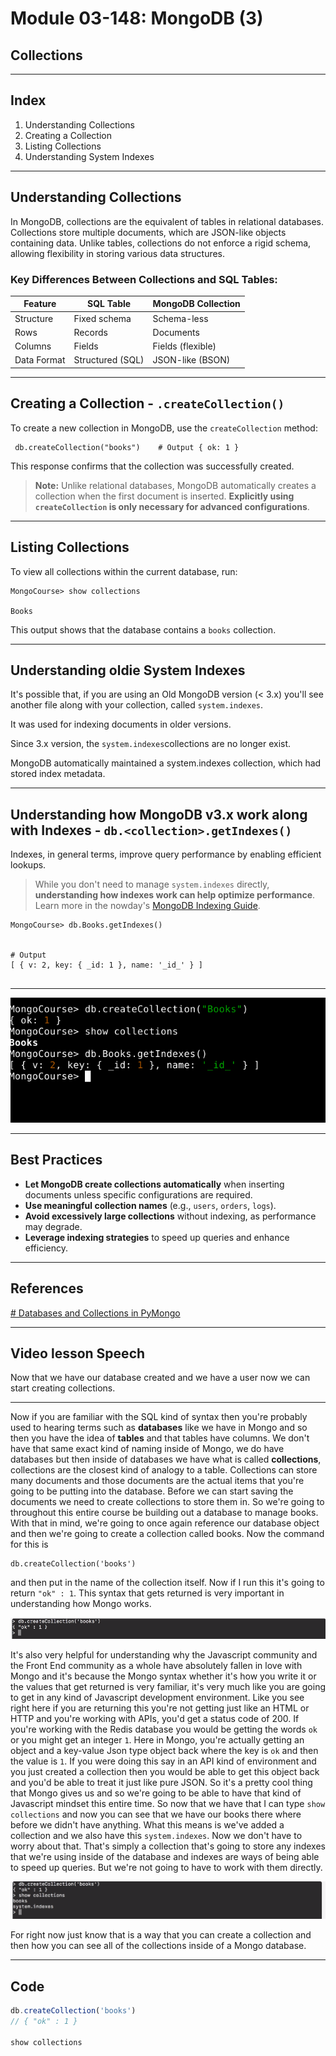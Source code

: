 # Module 03-148: MongoDB (3)

## Collections

---

## **Index**

1. Understanding Collections
2. Creating a Collection
3. Listing Collections
4. Understanding System Indexes

---

## **Understanding Collections**

In MongoDB, collections are the equivalent of tables in relational databases. Collections store multiple documents, which are JSON-like objects containing data. Unlike tables, collections do not enforce a rigid schema, allowing flexibility in storing various data structures.

### **Key Differences Between Collections and SQL Tables:**

| Feature     | SQL Table        | MongoDB Collection |
| ----------- | ---------------- | ------------------ |
| Structure   | Fixed schema     | Schema-less        |
| Rows        | Records          | Documents          |
| Columns     | Fields           | Fields (flexible)  |
| Data Format | Structured (SQL) | JSON-like (BSON)   |

---

## **Creating a Collection - `.createCollection()`**

To create a new collection in MongoDB, use the `createCollection` method:

```mongodb
 db.createCollection("books")    # Output { ok: 1 }
```



This response confirms that the collection was successfully created.

> **Note:** Unlike relational databases, MongoDB automatically creates a collection when the first document is inserted. **Explicitly using `createCollection` is only necessary for advanced configurations**.

---

## **Listing Collections**

To view all collections within the current database, run:

```mongodb
MongoCourse> show collections

Books

```

This output shows that the database contains a `books` collection.

---

## **Understanding oldie System Indexes**

It's possible that, if you are using an Old MongoDB version (< 3.x) you'll see another file along with your collection, called `system.indexes`.

It was used for indexing documents in older versions.

Since 3.x version, the `system.indexes`collections are no longer exist.

MongoDB automatically maintained a system.indexes collection, which had stored index metadata. 



****

## **Understanding how MongoDB v3.x work along with Indexes - `db.<collection>.getIndexes()`**

Indexes, in general terms, improve query performance by enabling efficient lookups.

> While you don't need to manage `system.indexes` directly, **understanding how indexes work can help optimize performance**. Learn more in the nowday's [MongoDB Indexing Guide](https://www.mongodb.com/docs/manual/indexes/).



```mongodb
MongoCourse> db.Books.getIndexes()


# Output
[ { v: 2, key: { _id: 1 }, name: '_id_' } ]


```

****

![MongoShell, creating db, and getting indexes](./03-148_IMG01.png)

---

## **Best Practices**

- **Let MongoDB create collections automatically** when inserting documents unless specific configurations are required.
- **Use meaningful collection names** (e.g., `users`, `orders`, `logs`).
- **Avoid excessively large collections** without indexing, as performance may degrade.
- **Leverage indexing strategies** to speed up queries and enhance efficiency.

---

## References

[# Databases and Collections in PyMongo](https://www.mongodb.com/docs/languages/python/pymongo-driver/current/databases-collections/)

***

## Video lesson Speech

Now that we have our database created and we have a user now we can start creating collections. 

***

Now if you are familiar with the SQL kind of syntax then you're probably used to hearing terms such as **databases** like we have in Mongo and so then you have the idea of **tables** and that tables have columns. We don't have that same exact kind of naming inside of Mongo, we do have databases but then inside of databases we have what is called **collections**, collections are the closest kind of analogy to a table. Collections can store many documents and those documents are the actual items that you're going to be putting into the database.  Before we can start saving the documents we need to create collections to store them in. So we're going to throughout this entire course be building out a database to manage books.  With that in mind, we're going to once again reference our database object and then we're going to create a collection called books. Now the command for this is 

```
db.createCollection('books')
```

and then put in the name of the collection itself. Now if I run this it's going to return `"ok" : 1`.  This syntax that gets returned is very important in understanding how Mongo works. 

![large](./03-148_IMG1.png)

It's also very helpful for understanding why the Javascript community and the Front End community as a whole have absolutely fallen in love with Mongo and it's because the Mongo syntax whether it's how you write it or the values that get returned is very familiar, it's very much like you are going to get in any kind of Javascript development environment. Like you see right here if you are returning this you're not getting just like an HTML  or HTTP and you're working with APIs, you'd get a status code of 200.  If you're working with the Redis database you would be getting the words `ok` or you might get an integer `1`. Here in Mongo, you're actually getting an object and a key-value Json type object back where the key is `ok` and then the value is `1`.  If you were doing this say in an API kind of environment and you just created a collection then you would be able to get this object back and you'd be able to treat it just like pure JSON. So it's a pretty cool thing that Mongo gives us and so we're going to be able to have that kind of Javascript mindset this entire time. So now that we have that I can type `show collections` and now you can see that we have our books there where before we didn't have anything. What this means is we've added a collection and we also have this `system.indexes`. Now we don't have to worry about that. That's simply a collection that's going to store any indexes that we're using inside of the database and indexes are ways of being able to speed up queries. But we're not going to have to work with them directly. 

![large](./03-148_IMG2.png)

For right now just know that is a way that you can create a collection and then how you can see all of the collections inside of a Mongo database. 

***

## Code

```js
db.createCollection('books')
// { "ok" : 1 }

show collections
```
